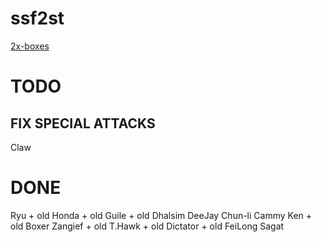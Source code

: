 # ssf2st

[2x-boxes](https://toufadev.github.io/ssf2st/index.html)

# TODO
## FIX SPECIAL ATTACKS
Claw

# DONE

Ryu + old
Honda + old
Guile + old
Dhalsim
DeeJay
Chun-li
Cammy
Ken + old
Boxer
Zangief + old
T.Hawk + old
Dictator + old
FeiLong
Sagat
